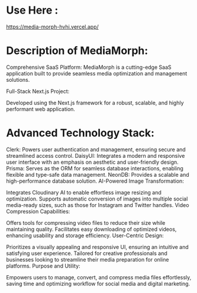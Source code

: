 # Use Here :
https://media-morph-hvhi.vercel.app/

# Description of MediaMorph:

Comprehensive SaaS Platform: MediaMorph is a cutting-edge SaaS application built to provide seamless media optimization and management solutions.

Full-Stack Next.js Project:

Developed using the Next.js framework for a robust, scalable, and highly performant web application.

# Advanced Technology Stack:

Clerk: Powers user authentication and management, ensuring secure and streamlined access control.
DaisyUI: Integrates a modern and responsive user interface with an emphasis on aesthetic and user-friendly design.
Prisma: Serves as the ORM for seamless database interactions, enabling flexible and type-safe data management.
NeonDB: Provides a scalable and high-performance database solution.
AI-Powered Image Transformation:

Integrates Cloudinary AI to enable effortless image resizing and optimization.
Supports automatic conversion of images into multiple social media-ready sizes, such as those for Instagram and Twitter handles.
Video Compression Capabilities:

Offers tools for compressing video files to reduce their size while maintaining quality.
Facilitates easy downloading of optimized videos, enhancing usability and storage efficiency.
User-Centric Design:

Prioritizes a visually appealing and responsive UI, ensuring an intuitive and satisfying user experience.
Tailored for creative professionals and businesses looking to streamline their media preparation for online platforms.
Purpose and Utility:

Empowers users to manage, convert, and compress media files effortlessly, saving time and optimizing workflow for social media and digital marketing.
